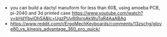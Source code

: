 - you can build a dactyl manuform for less than 60$, using amoeba PCB, pi-2040 and 3d printed case https://www.youtube.com/watch?v=bHdYbviOhSA&lc=UgzPUv8i9xroAkWuTqR4AaABAg
- https://www.reddit.com/r/ErgoMechKeyboards/comments/13zschg/glove80_vs_kinesis_advantage_360_pro_quick/
